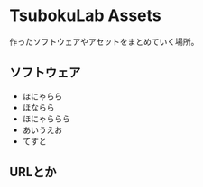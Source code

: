 ﻿# TsubokuLab Assets

作ったソフトウェアやアセットをまとめていく場所。


## ソフトウェア

* ほにゃらら
* ほならら
* ほにゃららら
* あいうえお
* てすと

## URLとか

